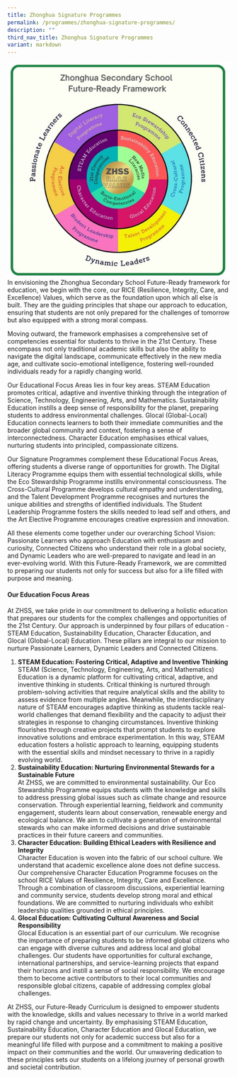 ```yaml
---
title: Zhonghua Signature Programmes
permalink: /programmes/zhonghua-signature-programmes/
description: ""
third_nav_title: Zhonghua Signature Programmes
variant: markdown
---
```

![ZHSS Signature Prog Framework](/images/ZHSS_Signature_Prog_Framework__Nov_2023_.jpg)<br>
In envisioning the Zhonghua Secondary School Future-Ready framework for education, we begin with the core, our RICE (Resilience, Integrity, Care, and Excellence) Values, which serve as the foundation upon which all else is built. They are the guiding principles that shape our approach to education, ensuring that students are not only prepared for the challenges of tomorrow but also equipped with a strong moral compass.

Moving outward, the framework emphasises a comprehensive set of competencies essential for students to thrive in the 21st Century. These encompass not only traditional academic skills but also the ability to navigate the digital landscape, communicate effectively in the new media age, and cultivate socio-emotional intelligence, fostering well-rounded individuals ready for a rapidly changing world.

Our Educational Focus Areas lies in four key areas. STEAM Education promotes critical, adaptive and inventive thinking through the integration of Science, Technology, Engineering, Arts, and Mathematics. Sustainability Education instills a deep sense of responsibility for the planet, preparing students to address environmental challenges. Glocal (Global-Local) Education connects learners to both their immediate communities and the broader global community and context, fostering a sense of interconnectedness. Character Education emphasises ethical values, nurturing students into principled, compassionate citizens.

Our Signature Programmes complement these Educational Focus Areas, offering students a diverse range of opportunities for growth. The Digital Literacy Programme equips them with essential technological skills, while the Eco Stewardship Programme instills environmental consciousness. The Cross-Cultural Programme develops cultural empathy and understanding, and the Talent Development Programme recognises and nurtures the unique abilities and strengths of identified individuals. The Student Leadership Programme fosters the skills needed to lead self and others, and the Art Elective Programme encourages creative expression and innovation.

All these elements come together under our overarching School Vision: Passionate Learners who approach Education with enthusiasm and curiosity, Connected Citizens who understand their role in a global society, and Dynamic Leaders who are well-prepared to navigate and lead in an ever-evolving world. With this Future-Ready Framework, we are committed to preparing our students not only for success but also for a life filled with purpose and meaning.


#### **Our Education Focus Areas**
At ZHSS, we take pride in our commitment to delivering a holistic education that prepares our students for the complex challenges and opportunities of the 21st Century. Our approach is underpinned by four pillars of education - STEAM Education, Sustainability Education, Character Education, and Glocal (Global-Local) Education. These pillars are integral to our mission to nurture Passionate Learners, Dynamic Leaders and Connected Citizens.

1. **STEAM Education: Fostering Critical, Adaptive and Inventive Thinking**
<br>STEAM (Science, Technology, Engineering, Arts, and Mathematics) Education is a dynamic platform for cultivating critical, adaptive, and inventive thinking in students. Critical thinking is nurtured through problem-solving activities that require analytical skills and the ability to assess evidence from multiple angles. Meanwhile, the interdisciplinary nature of STEAM encourages adaptive thinking as students tackle real-world challenges that demand flexibility and the capacity to adjust their strategies in response to changing circumstances. Inventive thinking flourishes through creative projects that prompt students to explore innovative solutions and embrace experimentation. In this way, STEAM education fosters a holistic approach to learning, equipping students with the essential skills and mindset necessary to thrive in a rapidly evolving world.
2. **Sustainability Education: Nurturing Environmental Stewards for a Sustainable Future**<br>At ZHSS, we are committed to environmental sustainability. Our Eco Stewardship Programme equips students with the knowledge and skills to address pressing global issues such as climate change and resource conservation. Through experiential learning, fieldwork and community engagement, students learn about conservation, renewable energy and ecological balance. We aim to cultivate a generation of environmental stewards who can make informed decisions and drive sustainable practices in their future careers and communities.
3. **Character Education: Building Ethical Leaders with Resilience and Integrity**<br>Character Education is woven into the fabric of our school culture. We understand that academic excellence alone does not define success. Our comprehensive Character Education Programme focuses on the school RICE Values of Resilience, Integrity, Care and Excellence. Through a combination of classroom discussions, experiential learning and community service, students develop strong moral and ethical foundations. We are committed to nurturing individuals who exhibit leadership qualities grounded in ethical principles.
4. **Glocal Education: Cultivating Cultural Awareness and Social Responsibility**<br>Glocal Education is an essential part of our curriculum. We recognise the importance of preparing students to be informed global citizens who can engage with diverse cultures and address local and global challenges. Our students have opportunities for cultural exchange, international partnerships, and service-learning projects that expand their horizons and instill a sense of social responsibility. We encourage them to become active contributors to their local communities and responsible global citizens, capable of addressing complex global challenges.

At ZHSS, our Future-Ready Curriculum is designed to empower students with the knowledge, skills and values necessary to thrive in a world marked by rapid change and uncertainty. By emphasising STEAM Education, Sustainability Education, Character Education and Glocal Education, we prepare our students not only for academic success but also for a meaningful life filled with purpose and a commitment to making a positive impact on their communities and the world. Our unwavering dedication to these principles sets our students on a lifelong journey of personal growth and societal contribution.